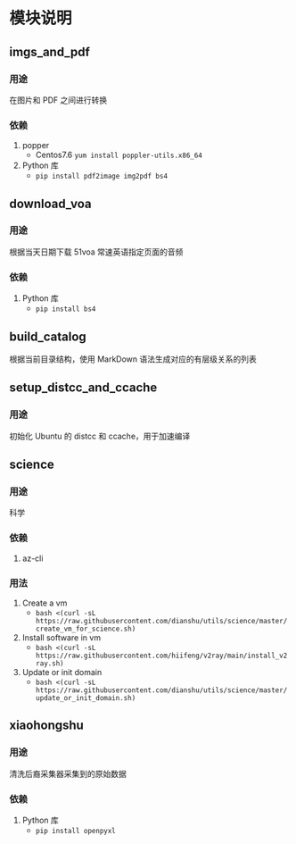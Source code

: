 # 模块说明


## imgs_and_pdf

### 用途
在图片和 PDF 之间进行转换

### 依赖
1. popper
    - Centos7.6 `yum install poppler-utils.x86_64`
2. Python 库
    - `pip install pdf2image img2pdf bs4`


## download_voa

### 用途
根据当天日期下载 51voa 常速英语指定页面的音频

### 依赖
1. Python 库
    - `pip install bs4`

## build_catalog
根据当前目录结构，使用 MarkDown 语法生成对应的有层级关系的列表

## setup_distcc_and_ccache

### 用途
初始化 Ubuntu 的 distcc 和 ccache，用于加速编译

## science

### 用途
科学

### 依赖
1. az-cli

### 用法
1. Create a vm
    - `bash <(curl -sL https://raw.githubusercontent.com/dianshu/utils/science/master/create_vm_for_science.sh)`
2. Install software in vm
    - `bash <(curl -sL https://raw.githubusercontent.com/hiifeng/v2ray/main/install_v2ray.sh)`
3. Update or init domain
    - `bash <(curl -sL https://raw.githubusercontent.com/dianshu/utils/science/master/update_or_init_domain.sh)`
  
## xiaohongshu

### 用途
清洗后裔采集器采集到的原始数据

### 依赖
1. Python 库
    - `pip install openpyxl`
